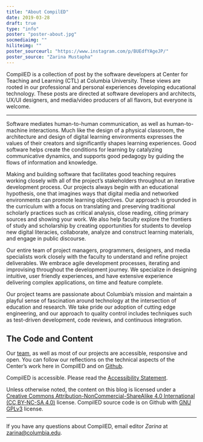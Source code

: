 ```yaml
---
title: "About CompilED"
date: 2019-03-28
draft: true
type: "info"
poster: "poster-about.jpg"
socmediaimg: ""
hiliteimg: ""
poster_sourceurl: "https://www.instagram.com/p/BUEdfYAgeJP/"
poster_source: "Zarina Mustapha"
---
```


CompilED is a collection of post by the software developers at Center for Teaching and Learning (CTL) at Columbia University. These views are rooted in our professional and personal experiences developing educational technology. These posts are directed at software developers and architects, UX/UI designers, and media/video producers of all flavors, but everyone is welcome.

-----------

Software mediates human-to-human communication, as well as human-to-machine interactions. Much like the design of a physical classroom, the architecture and design of digital learning environments expresses the values of their creators and significantly shapes learning experiences. Good software helps create the conditions for learning by catalyzing communicative dynamics, and supports good pedagogy by guiding the flows of information and knowledge.

Making and building software that facilitates good teaching requires working closely with all of the project’s stakeholders throughout an iterative development process. Our projects always begin with an educational hypothesis, one that imagines ways that digital media and networked environments can promote learning objectives. Our approach is grounded in the curriculum with a focus on translating and preserving traditional scholarly practices such as critical analysis, close reading, citing primary sources and showing your work. We also help faculty explore the frontiers of study and scholarship by creating opportunities for students to develop new digital literacies, collaborate, analyze and construct learning materials, and engage in public discourse.

Our entire team of project managers, programmers, designers, and media specialists work closely with the faculty to understand and refine project deliverables. We embrace agile development processes, iterating and improvising throughout the development journey. We specialize in designing intuitive, user friendly experiences, and have extensive experience delivering complex applications, on time and feature complete.

Our project teams are passionate about Columbia’s mission and maintain a playful sense of fascination around technology at the intersection of education and research. We take pride our adoption of cutting edge engineering, and our approach to quality control includes techniques such as test-driven development, code reviews, and continuous integration.

## The Code and Content

Our [team](/authors/), as well as most of our projects are accessible, responsive and open. You can follow our reflections on the technical aspects of the Center’s work here in CompilED and on [Github](http://github.com/ccnmtl).

CompilED is accessible. Please read the [Accessibility Statement](/info/accessibility/).

Unless otherwise noted, the content on this blog is licensed under a
[Creative Commons Attribution-NonCommercial-ShareAlike 4.0 International (CC BY-NC-SA 4.0)](https://creativecommons.org/licenses/by-nc-sa/4.0/) license. CompilED source code is on Github with
[GNU GPLv3](https://www.gnu.org/licenses/gpl-3.0.en.html) license.

-----------

If you have any questions about CompilED, email editor _Zarina_ at <a href="mailto:zarina@zarina@columbia.edu">zarina@columbia.edu<a/>.
